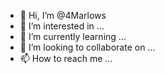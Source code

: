 - 👋 Hi, I’m @4Marlows
- 👀 I’m interested in ...
- 🌱 I’m currently learning ...
- 💞️ I’m looking to collaborate on ...
- 📫 How to reach me ...

<!---
4Marlows/4Marlows is a ✨ special ✨ repository because its `README.md` (this file) appears on your GitHub profile.
You can click the Preview link to take a look at your changes.
--->
